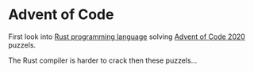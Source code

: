 # Advent of Code

First look into [Rust programming language](https://www.rust-lang.org/) solving [Advent of Code 2020](https://adventofcode.com/2020) puzzels.

The Rust compiler is harder to crack then these puzzels...